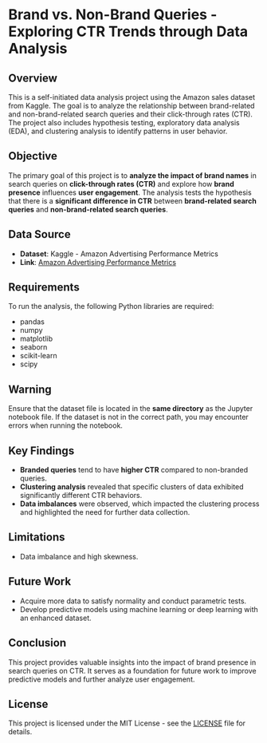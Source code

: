 # Brand vs. Non-Brand Queries - Exploring CTR Trends through Data Analysis

## Overview
This is a self-initiated data analysis project using the Amazon sales dataset from Kaggle. The goal is to analyze the relationship between brand-related and non-brand-related search queries and their click-through rates (CTR). The project also includes hypothesis testing, exploratory data analysis (EDA), and clustering analysis to identify patterns in user behavior.

## Objective
The primary goal of this project is to **analyze the impact of brand names** in search queries on **click-through rates (CTR)** and explore how **brand presence** influences **user engagement**. The analysis tests the hypothesis that there is a **significant difference in CTR** between **brand-related search queries** and **non-brand-related search queries**.

## Data Source
- **Dataset**: Kaggle - Amazon Advertising Performance Metrics
- **Link**: [Amazon Advertising Performance Metrics]([https://www.kaggle.com/datasets/amazon](https://www.kaggle.com/datasets/mayuriawati/amazon-advertising-performance-metrics/data))

## Requirements
To run the analysis, the following Python libraries are required:

- pandas
- numpy
- matplotlib
- seaborn
- scikit-learn
- scipy

## Warning
Ensure that the dataset file is located in the **same directory** as the Jupyter notebook file. If the dataset is not in the correct path, you may encounter errors when running the notebook.

## Key Findings
- **Branded queries** tend to have **higher CTR** compared to non-branded queries.
- **Clustering analysis** revealed that specific clusters of data exhibited significantly different CTR behaviors.
- **Data imbalances** were observed, which impacted the clustering process and highlighted the need for further data collection.

## Limitations
- Data imbalance and high skewness.

## Future Work
- Acquire more data to satisfy normality and conduct parametric tests.
- Develop predictive models using machine learning or deep learning with an enhanced dataset.

## Conclusion
This project provides valuable insights into the impact of brand presence in search queries on CTR. It serves as a foundation for future work to improve predictive models and further analyze user engagement.

## License
This project is licensed under the MIT License - see the [LICENSE](LICENSE) file for details.
